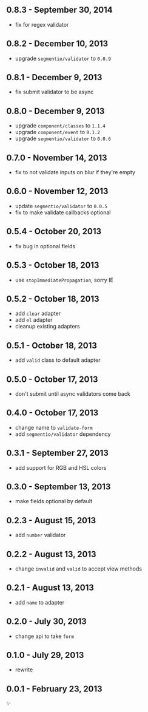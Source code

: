 0.8.3 - September 30, 2014
-------------------------
* fix for regex validator

0.8.2 - December 10, 2013
-------------------------
* upgrade `segmentio/validator` to `0.0.9`

0.8.1 - December 9, 2013
------------------------
* fix submit validator to be async

0.8.0 - December 9, 2013
------------------------
* upgrade `component/classes` to `1.1.4`
* upgrade `component/event` to `0.1.2`
* upgrade `segmentio/validator` to `0.0.6`

0.7.0 - November 14, 2013
-------------------------
* fix to not validate inputs on blur if they're empty

0.6.0 - November 12, 2013
-------------------------
* update `segmentio/validator` to `0.0.5`
* fix to make validate callbacks optional

0.5.4 - October 20, 2013
------------------------
* fix bug in optional fields

0.5.3 - October 18, 2013
------------------------
* use `stopImmediatePropagation`, sorry IE

0.5.2 - October 18, 2013
------------------------
* add `clear` adapter
* add `el` adapter
* cleanup existing adapters

0.5.1 - October 18, 2013
------------------------
* add `valid` class to default adapter

0.5.0 - October 17, 2013
------------------------
* don't submit until async validators come back

0.4.0 - October 17, 2013
------------------------
* change name to `validate-form`
* add `segmentio/validator` dependency

0.3.1 - September 27, 2013
--------------------------
* add support for RGB and HSL colors

0.3.0 - September 13, 2013
--------------------------
* make fields optional by default

0.2.3 - August 15, 2013
-----------------------
* add `number` validator

0.2.2 - August 13, 2013
-----------------------
* change `invalid` and `valid` to accept view methods

0.2.1 - August 13, 2013
-----------------------
* add `name` to adapter

0.2.0 - July 30, 2013
---------------------
* change api to take `form`

0.1.0 - July 29, 2013
---------------------
* rewrite

0.0.1 - February 23, 2013
-------------------------
:sparkles: